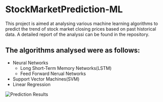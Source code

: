 # StockMarketPrediction-ML
This project is aimed at analysing various machine learning algorithms to predict the trend of stock market closing prices based on past historical data. A detailed report of the analyssi can be found in the repository.

## The algorithms analysed were as follows:
- Neural Networks
  - Long Short-Term Memory Networks(LSTM)
  - Feed Forward Nerual Networks
- Support Vector Machines(SVM)
- Linear Regression

![Prediction Results](https://drive.google.com/open?id=1PRgRknikOBUzJDGyi9nihcpg9LkJx-VE)

